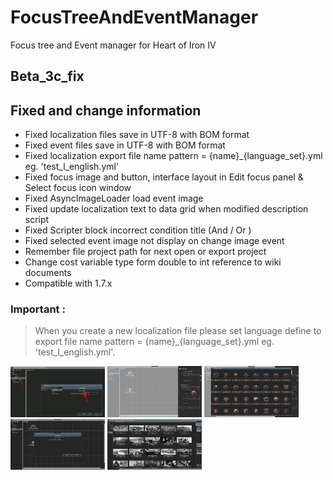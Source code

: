 # FocusTreeAndEventManager
Focus tree and Event manager for Heart of Iron IV


## Beta_3c_fix

## Fixed and change information
- Fixed localization files save in UTF-8 with BOM format
- Fixed event files save in UTF-8 with BOM format
- Fixed localization export file name pattern = {name}_{language_set}.yml eg. 'test_l_english.yml'
- Fixed focus image and button, interface layout in Edit focus panel & Select focus icon window
- Fixed AsyncImageLoader load event image
- Fixed update localization text to data grid when modified description script
- Fixed Scripter block incorrect condition title (And / Or )
- Fixed selected event image not display on change image event
- Remember file project path for next open or export project
- Change cost variable type form double to int reference to wiki documents
- Compatible with 1.7.x


### Important :
> When you create a new localization file please set language define to export file name pattern = {name}_{language_set}.yml eg. 'test_l_english.yml'.

<img src="images/demo_eng_set_loc_language.jpg" width="30%"> <img src="images/demo_01.PNG" width="30%">  <img src="images/demo_02.PNG" width="30%"> <img src="images/demo_03.PNG" width="30%"> <img src="images/demo_04.PNG" width="30%">
